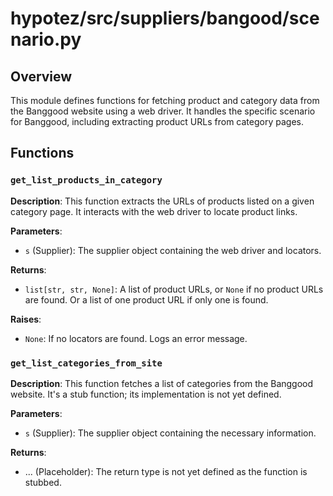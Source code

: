 # hypotez/src/suppliers/bangood/scenario.py

## Overview

This module defines functions for fetching product and category data from the Banggood website using a web driver. It handles the specific scenario for Banggood, including extracting product URLs from category pages.


## Functions

### `get_list_products_in_category`

**Description**: This function extracts the URLs of products listed on a given category page. It interacts with the web driver to locate product links.

**Parameters**:

- `s` (Supplier): The supplier object containing the web driver and locators.

**Returns**:

- `list[str, str, None]`: A list of product URLs, or `None` if no product URLs are found.  Or a list of one product URL if only one is found.

**Raises**:
- `None`: If no locators are found.  Logs an error message.


### `get_list_categories_from_site`

**Description**: This function fetches a list of categories from the Banggood website.  It's a stub function; its implementation is not yet defined.

**Parameters**:

- `s` (Supplier): The supplier object containing the necessary information.


**Returns**:

- ... (Placeholder): The return type is not yet defined as the function is stubbed.